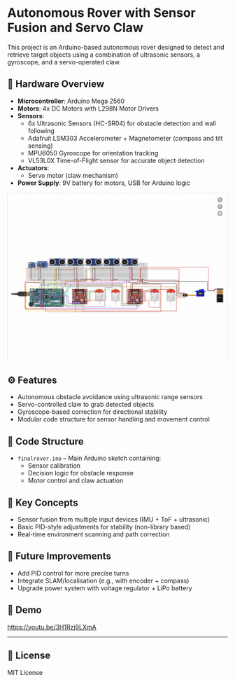 # Autonomous Rover with Sensor Fusion and Servo Claw

This project is an Arduino-based autonomous rover designed to detect and retrieve target objects using a combination of ultrasonic sensors, a gyroscope, and a servo-operated claw.

## 🔧 Hardware Overview

- **Microcontroller**: Arduino Mega 2560  
- **Motors**: 4x DC Motors with L298N Motor Drivers  
- **Sensors**:
  - 6x Ultrasonic Sensors (HC-SR04) for obstacle detection and wall following
  - Adafruit LSM303 Accelerometer + Magnetometer (compass and tilt sensing)
  - MPU6050 Gyroscope for orientation tracking
  - VL53L0X Time-of-Flight sensor for accurate object detection
- **Actuators**:
  - Servo motor (claw mechanism)
- **Power Supply**: 9V battery for motors, USB for Arduino logic

<img src="electrical_wiring_diagram.png" alt="Wiring Diagram" width="600"/>

## ⚙️ Features

- Autonomous obstacle avoidance using ultrasonic range sensors
- Servo-controlled claw to grab detected objects
- Gyroscope-based correction for directional stability
- Modular code structure for sensor handling and movement control

## 🧠 Code Structure

- `finalrover.ino` – Main Arduino sketch containing:
  - Sensor calibration
  - Decision logic for obstacle response
  - Motor control and claw actuation

## 📌 Key Concepts

- Sensor fusion from multiple input devices (IMU + ToF + ultrasonic)
- Basic PID-style adjustments for stability (non-library based)
- Real-time environment scanning and path correction

## 🚀 Future Improvements

- Add PID control for more precise turns  
- Integrate SLAM/localisation (e.g., with encoder + compass)  
- Upgrade power system with voltage regulator + LiPo battery  

## 📸 Demo 

https://youtu.be/3H1Rzj9LXmA

---

## 🧾 License

MIT License
